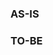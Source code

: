 <!-- 
상대방을 이해시킬 수 있는 정도의 커뮤니케이션이라면, 템플릿은 절대적으로 따르지 않아도 됩니다.
다만, (간단 혹은 복잡한) 이슈에 따라서 최소한의 규칙을 통해 상대방의 이해를 돕는 커뮤니케이션을 지향합니다.
-->

<!--- 현재 프로젝트 상황에 대해서 설명 (있는 그대로) -->
### AS-IS

<!--- 이슈가 마무리 되었을 때의 프로젝트 상황에 대한 설명 (미래의) -->
### TO-BE
